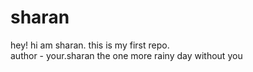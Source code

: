 # sharan
hey! hi am sharan.
this is my first repo.
<br>
author - your.sharan
the one more rainy day without you